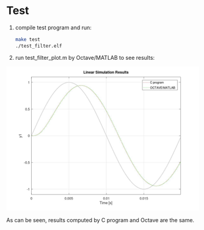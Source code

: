 # Test

1. compile test program and run:

    ```bash
    make test
    ./test_filter.elf
    ```

2. run test_filter_plot.m by Octave/MATLAB to see results:

![Test results](test_results.jpg)

As can be seen, results computed by C program and Octave are the same.
